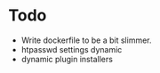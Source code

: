 # Todo

* Write dockerfile to be a bit slimmer.
* htpasswd settings dynamic
* dynamic plugin installers
